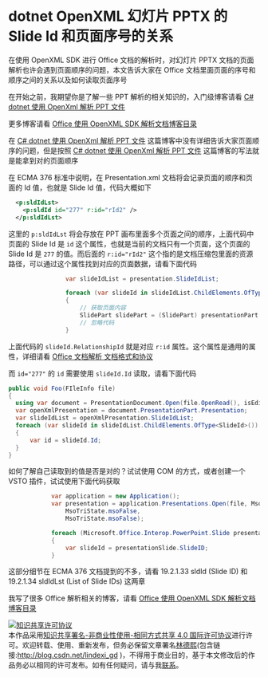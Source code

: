 
# dotnet OpenXML 幻灯片 PPTX 的 Slide Id 和页面序号的关系

在使用 OpenXML SDK 进行 Office 文档的解析时，对幻灯片 PPTX 文档的页面解析也许会遇到页面顺序的问题，本文告诉大家在 Office 文档里面页面的序号和顺序之间的关系以及如何读取页面序号

<!--more-->


<!-- CreateTime:2020/10/15 11:42:20 -->


<!-- 发布 -->

在开始之前，我期望你是了解一些 PPT 解析的相关知识的，入门级博客请看 [C# dotnet 使用 OpenXml 解析 PPT 文件](https://blog.lindexi.com/post/C-dotnet-%E4%BD%BF%E7%94%A8-OpenXml-%E8%A7%A3%E6%9E%90-PPT-%E6%96%87%E4%BB%B6.html)

更多博客请看 [Office 使用 OpenXML SDK 解析文档博客目录](https://blog.lindexi.com/post/Office-%E4%BD%BF%E7%94%A8-OpenXML-SDK-%E8%A7%A3%E6%9E%90%E6%96%87%E6%A1%A3%E5%8D%9A%E5%AE%A2%E7%9B%AE%E5%BD%95.html )

在 [C# dotnet 使用 OpenXml 解析 PPT 文件](https://blog.lindexi.com/post/C-dotnet-%E4%BD%BF%E7%94%A8-OpenXml-%E8%A7%A3%E6%9E%90-PPT-%E6%96%87%E4%BB%B6.html) 这篇博客中没有详细告诉大家页面顺序的问题，但是按照 [C# dotnet 使用 OpenXml 解析 PPT 文件](https://blog.lindexi.com/post/C-dotnet-%E4%BD%BF%E7%94%A8-OpenXml-%E8%A7%A3%E6%9E%90-PPT-%E6%96%87%E4%BB%B6.html) 这篇博客的写法就是能拿到对的页面顺序

在 ECMA 376 标准中说明，在 Presentation.xml 文档将会记录页面的顺序和页面的 Id 值，也就是 Slide Id 值，代码大概如下

```xml
  <p:sldIdLst>
    <p:sldId id="277" r:id="rId2" />
  </p:sldIdLst>
```

这里的 `p:sldIdLst` 将会存放在 PPT 画布里面多个页面之间的顺序，上面代码中页面的 Slide Id 是 `id` 这个属性，也就是当前的文档只有一个页面，这个页面的 Slide Id 是 `277` 的值。而后面的 `r:id="rId2"` 这个指的是文档压缩包里面的资源路径，可以通过这个属性找到对应的页面数据，请看下面代码

```csharp
                var slideIdList = presentation.SlideIdList;

                foreach (var slideId in slideIdList.ChildElements.OfType<SlideId>())
                {
                    // 获取页面内容
                    SlidePart slidePart = (SlidePart) presentationPart.GetPartById(slideId.RelationshipId);
                    // 忽略代码
                }
```

上面代码的 `slideId.RelationshipId` 就是对应 `r:id` 属性。这个属性是通用的属性，详细请看 [Office 文档解析 文档格式和协议](https://blog.lindexi.com/post/Office-%E6%96%87%E6%A1%A3%E8%A7%A3%E6%9E%90-%E6%96%87%E6%A1%A3%E6%A0%BC%E5%BC%8F%E5%92%8C%E5%8D%8F%E8%AE%AE.html )

而 `id="277"` 的 `id` 需要使用 `slideId.Id` 读取，请看下面代码

```csharp
public void Foo(FIleInfo file)
{
  using var document = PresentationDocument.Open(file.OpenRead(), isEditable: false);
  var openXmlPresentation = document.PresentationPart.Presentation;
  var slideIdList = openXmlPresentation.SlideIdList;
  foreach (var slideId in slideIdList.ChildElements.OfType<SlideId>())
  {
      var id = slideId.Id;
  }
}
```

如何了解自己读取到的值是否是对的？试试使用 COM 的方式，或者创建一个 VSTO 插件，试试使用下面代码获取

```csharp
            var application = new Application();
            var presentation = application.Presentations.Open(file, MsoTriState.msoTrue,
                MsoTriState.msoFalse,
                MsoTriState.msoFalse);

            foreach (Microsoft.Office.Interop.PowerPoint.Slide presentationSlide in presentation.Slides)
            {
                var slideId = presentationSlide.SlideID;
            }
```

这部分细节在 ECMA 376 文档提到的不多，请看 19.2.1.33 sldId (Slide ID)  和 19.2.1.34 sldIdLst (List of Slide IDs)  这两章


我写了很多 Office 解析相关的博客，请看 [Office 使用 OpenXML SDK 解析文档博客目录](https://blog.lindexi.com/post/Office-%E4%BD%BF%E7%94%A8-OpenXML-SDK-%E8%A7%A3%E6%9E%90%E6%96%87%E6%A1%A3%E5%8D%9A%E5%AE%A2%E7%9B%AE%E5%BD%95.html )





<a rel="license" href="http://creativecommons.org/licenses/by-nc-sa/4.0/"><img alt="知识共享许可协议" style="border-width:0" src="https://licensebuttons.net/l/by-nc-sa/4.0/88x31.png" /></a><br />本作品采用<a rel="license" href="http://creativecommons.org/licenses/by-nc-sa/4.0/">知识共享署名-非商业性使用-相同方式共享 4.0 国际许可协议</a>进行许可。欢迎转载、使用、重新发布，但务必保留文章署名[林德熙](http://blog.csdn.net/lindexi_gd)(包含链接:http://blog.csdn.net/lindexi_gd )，不得用于商业目的，基于本文修改后的作品务必以相同的许可发布。如有任何疑问，请与我[联系](mailto:lindexi_gd@163.com)。